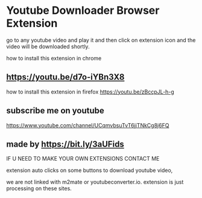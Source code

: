 # Youtube Downloader Browser Extension

go to any youtube video and play it and then click on extension icon and the video will be downloaded shortly.


how to install this extension in chrome
## https://youtu.be/d7o-iYBn3X8

how to install this extension in firefox
https://youtu.be/zBccpJL-h-g


## subscribe me on youtube
https://www.youtube.com/channel/UCqmvbsuTvT6jjTNkCg8j6FQ

## made by https://bit.ly/3aUFids
IF U NEED TO MAKE YOUR OWN EXTENSIONS CONTACT ME

extension auto clicks on some buttons to download youtube video,

we are not linked with m2mate or youtubeconverter.io. extension is just processing on these sites.
